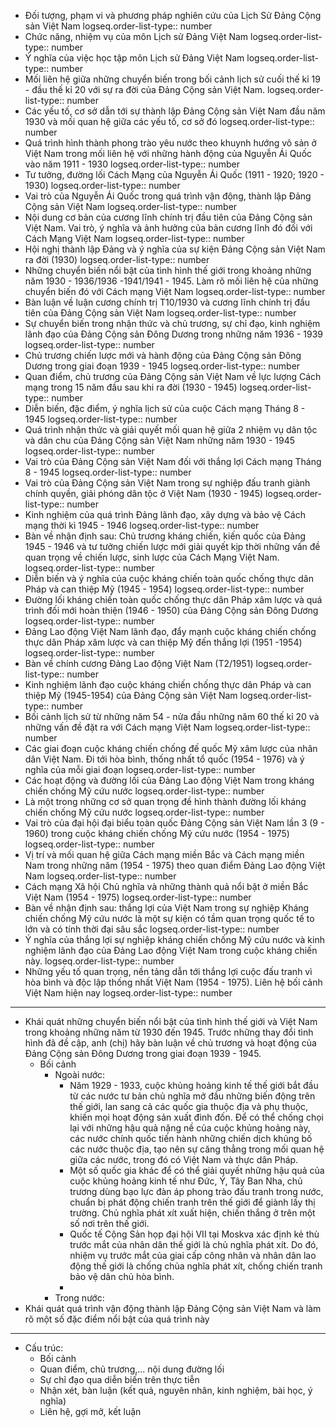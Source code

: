 - Đối tượng, phạm vi và phương pháp nghiên cứu của Lịch Sử Đảng Cộng sản Việt Nam
  logseq.order-list-type:: number
- Chức năng, nhiệm vụ của môn Lịch sử Đảng Việt Nam
  logseq.order-list-type:: number
- Ý nghĩa của việc học tập môn Lịch sử Đảng Việt Nam
  logseq.order-list-type:: number
- Mối liên hệ giữa những chuyển biến trong bối cảnh lịch sử cuối thế kỉ 19 - đầu thế kỉ 20 với sự ra đời của Đảng Cộng sản Việt Nam.
  logseq.order-list-type:: number
- Các yếu tố, cơ sở dẫn tới sự thành lập Đảng Cộng sản Việt Nam đầu năm 1930 và mối quan hệ giữa các yếu tố, cơ sở đó
  logseq.order-list-type:: number
- Quá trình hình thành phong trào yêu nước theo khuynh hướng vô sản ở Việt Nam trong mối liên hệ với những hành động của Nguyễn Ái Quốc vào năm 1911 - 1930
  logseq.order-list-type:: number
- Tư tưởng, đường lối Cách Mạng của Nguyễn Ái Quốc (1911 - 1920; 1920 - 1930)
  logseq.order-list-type:: number
- Vai trò của Nguyễn Ái Quốc trong quá trình vận động, thành lập Đảng Cộng sản Việt Nam
  logseq.order-list-type:: number
- Nội dung cơ bản của cương lĩnh chính trị đầu tiên của Đảng Cộng sản Việt Nam. Vai trò, ý nghĩa và ảnh hưởng của bản cương lĩnh đó đối với Cách Mạng Việt Nam
  logseq.order-list-type:: number
- Hội nghị thành lập Đảng và ý nghĩa của sự kiện Đảng Cộng sản Việt Nam ra đời (1930)
  logseq.order-list-type:: number
- Những chuyển biến nổi bật của tình hình thế giới trong khoảng những năm 1930 - 1936/1936 -1941/1941 - 1945. Làm rõ mối liên hệ của những chuyển biến đó với Cách mạng Việt Nam
  logseq.order-list-type:: number
- Bàn luận về luận cương chính trị T10/1930 và cương lĩnh chính trị đầu tiên của Đảng Cộng sản Việt Nam
  logseq.order-list-type:: number
- Sự chuyển biến trong nhận thức và chủ trương, sự chỉ đạo, kinh nghiệm lãnh đạo của Đảng Cộng sản Đông Dương trong những năm 1936 - 1939
  logseq.order-list-type:: number
- Chủ trương chiến lược mới và hành động của Đảng Cộng sản Đông Dương trong giai đoạn 1939 - 1945
  logseq.order-list-type:: number
- Quan điểm, chủ trương của Đảng Cộng sản Việt Nam về lực lượng Cách mạng trong 15 năm đầu sau khi ra đời (1930 - 1945)
  logseq.order-list-type:: number
- Diễn biến, đặc điểm, ý nghĩa lịch sử của cuộc Cách mạng Tháng 8 - 1945
  logseq.order-list-type:: number
- Quá trình nhận thức và giải quyết mối quan hệ giữa 2 nhiệm vụ dân tộc và dân chu của Đảng Cộng sản Việt Nam những năm 1930 - 1945
  logseq.order-list-type:: number
- Vai trò của Đảng Cộng sản Việt Nam đối với thắng lợi Cách mạng Tháng 8 - 1945
  logseq.order-list-type:: number
- Vai trò của Đảng Cộng sản Việt Nam trong sự nghiệp đấu tranh giành chính quyền, giải phóng dân tộc ở Việt Nam (1930 - 1945)
  logseq.order-list-type:: number
- Kinh nghiệm của quá trình Đảng lãnh đạo, xây dựng và bảo vệ Cách mạng thời kì 1945 - 1946
  logseq.order-list-type:: number
- Bàn về nhận định sau: Chủ trương kháng chiến, kiến quốc của Đảng 1945 - 1946 và tư tưởng chiến lược mới giải quyết kịp thời những vấn đề quan trọng về chiến lược, sinh lược của Cách Mạng Việt Nam.
  logseq.order-list-type:: number
- Diễn biến và ý nghĩa của cuộc kháng chiến toàn quốc chống thực dân Pháp và can thiệp Mỹ (1945 - 1954)
  logseq.order-list-type:: number
- Đường lối kháng chiến toàn quốc chống thực dân Pháp xâm lược và quá trình đối mới hoàn thiện (1946 - 1950) của Đảng Cộng sản Đông Dương
  logseq.order-list-type:: number
- Đảng Lao động Việt Nam lãnh đạo, đẩy mạnh cuộc kháng chiến chống thực dân Pháp xâm lược và can thiệp Mỹ đến thắng lợi (1951 -1954)
  logseq.order-list-type:: number
- Bàn về chính cương Đảng Lao động Việt Nam (T2/1951)
  logseq.order-list-type:: number
- Kinh nghiệm lãnh đạo cuộc kháng chiến chống thực dân Pháp và can thiệp Mỹ (1945-1954) của Đảng Cộng sản Việt Nam
  logseq.order-list-type:: number
- Bối cảnh lịch sử từ những năm 54 - nửa đầu những năm 60 thế kỉ 20 và những vấn đề đặt ra với Cách mạng Việt Nam
  logseq.order-list-type:: number
- Các giai đoạn cuộc kháng chiến chống đế quốc Mỹ xâm lược của nhân dân Việt Nam. Đi tới hòa bình, thống nhất tổ quốc (1954 - 1976) và ý nghĩa của mỗi giai đoạn
  logseq.order-list-type:: number
- Các hoạt động và đường lối của Đảng Lao động Việt Nam trong kháng chiến chống Mỹ cứu nước
  logseq.order-list-type:: number
- Là một trong những cơ sở quan trọng đề hình thành đường lối kháng chiến chống Mỹ cứu nước
  logseq.order-list-type:: number
- Vai trò của đại hội đại biểu toàn quốc Đảng Cộng sản Việt Nam lần 3 (9 - 1960) trong cuộc kháng chiến chống Mỹ cứu nước (1954 - 1975)
  logseq.order-list-type:: number
- Vị trí và mối quan hệ giữa Cách mạng miền Bắc và Cách mạng miền Nam trong những năm (1954 - 1975) theo quan điểm Đảng Lao động Việt Nam
  logseq.order-list-type:: number
- Cách mạng Xã hội Chủ nghĩa và những thành quả nổi bật ở miền Bắc Việt Nam (1954 - 1975)
  logseq.order-list-type:: number
- Bàn về nhận định sau: thắng lợi của Việt Nam trong sự nghiệp Kháng chiến chống Mỹ cứu nước là một sự kiện có tầm quan trọng quốc tế to lớn và có tính thời đại sâu sắc
  logseq.order-list-type:: number
- Ý nghĩa của thắng lợi sự nghiệp kháng chiến chống Mỹ cứu nước và kinh nghiệm lãnh đạo của Đảng Lao động Việt Nam trong cuộc kháng chiến này.
  logseq.order-list-type:: number
- Những yếu tố quan trọng, nền tảng dẫn tới thắng lợi cuộc đấu tranh vì hòa bình và độc lập thống nhất Việt Nam (1954 - 1975). Liên hệ bối cảnh Việt Nam hiện nay
  logseq.order-list-type:: number
- ---
- Khái quát những chuyển biến nổi bật của tình hình thế giới và Việt Nam trong khoảng những năm từ 1930 đến 1945. Trước những thay đổi tình hình đã đề cập, anh (chị) hãy bàn luận về chủ trương và hoạt động của Đảng Cộng sản Đông Dương trong giai đoạn 1939 - 1945.
	- Bối cảnh
		- Ngoài nước:
			- Năm 1929 - 1933, cuộc khủng hoảng kinh tế thế giới  bắt đầu từ các nước tư bản chủ nghĩa mở đầu những biến động trên thế giới, lan sang cả các quốc gia thuộc địa và phụ thuộc, khiến mọi hoạt động sản xuất đình đốn. Để có thể chống chọi lại với những hậu quả nặng nề của cuộc khủng hoảng này, các nước chính quốc tiến hành những chiến dịch khủng bố các nước thuộc địa, tạo nên sự căng thẳng trong mối quan hệ giữa các nước, trong đó có Việt Nam và thực dân Pháp.
			- Một số quốc gia khác để có thể giải quyết những hậu quả của cuộc khủng hoảng kinh tế như Đức, Ý, Tây Ban Nha, chủ trương dùng bạo lực đàn áp phong trào đấu tranh trong nước, chuẩn bị phát động chiến tranh trên thế giới để giành lấy thị trường. Chủ nghĩa phát xít xuất hiện, chiến thắng ở trên một số nơi trên thế giới.
			- Quốc tế Cộng Sản họp đại hội VII tại Moskva xác định kẻ thù trước mắt của nhân dân thế giới là chủ nghĩa phát xít. Do đó, nhiệm vụ trước mắt của giai cấp công nhân và nhân dân lao động thế giới là chống chủa nghĩa phát xít, chống chiến tranh bảo vệ dân chủ hòa bình.
			-
		- Trong nước:
- Khái quát quá trình vận động thành lập Đảng Cộng sản Việt Nam và làm rõ một số đặc điểm nổi bật của quá trình này
- ---
- Cấu trúc:
	- Bối cảnh
	- Quan điểm, chủ trương,... nội dung đường lối
	- Sự chỉ đạo qua diễn biến trên thực tiễn
	- Nhận xét, bàn luận (kết quả, nguyên nhân, kinh nghiệm, bài học, ý nghĩa)
	- Liên hệ, gợi mở, kết luận
